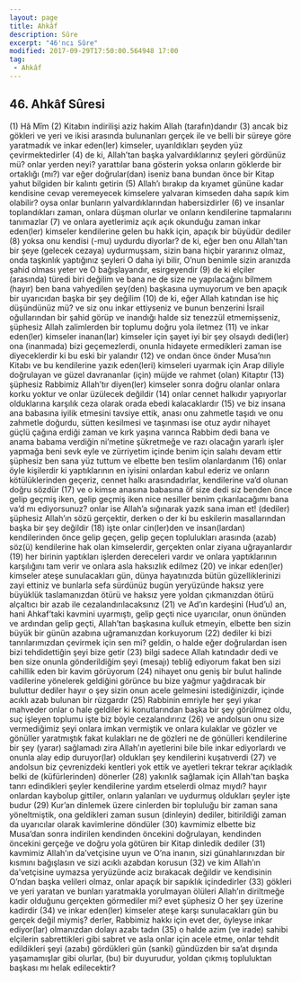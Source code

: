 ```yaml
---
layout: page
title: Ahkâf
description: Sûre
excerpt: "46'ncı Sûre"
modified: 2017-09-29T17:50:00.564948 17:00
tag: 
 - Ahkâf
---
```


## 46. Ahkâf Sûresi

(1) Hâ Mîm
(2) Kitabın indirilişi aziz hakim Allah (tarafın)dandır
(3) ancak biz gökleri ve yeri ve ikisi arasında bulunanları gerçek ile ve belli bir süreye göre yaratmadık ve inkar eden(ler) kimseler, uyarıldıkları şeyden yüz çevirmektedirler
(4) de ki, Allah’tan başka yalvardıklarınız şeyleri gördünüz mü? onlar yerden neyi? yarattılar bana gösterin yoksa onların göklerde bir ortaklığı (mı?) var eğer doğrular(dan) iseniz bana bundan önce bir Kitap yahut bilgiden bir kalıntı getirin 
(5) Allah’ı bırakıp da kıyamet gününe kadar kendisine cevap veremeyecek kimselere yalvaran kimseden daha sapık kim olabilir? oysa onlar bunların yalvardıklarından habersizdirler
(6) ve insanlar toplandıkları zaman, onlara düşman olurlar ve onların kendilerine tapmalarını tanımazlar
(7) ve onlara ayetlerimiz açık açık okunduğu zaman inkar eden(ler) kimseler kendilerine gelen bu hakk için, apaçık bir büyüdür dediler
(8) yoksa onu kendisi (-mu) uydurdu diyorlar? de ki, eğer ben onu Allah'tan bir şeye (gelecek cezaya) uydurmuşsam, sizin bana hiçbir yararınız olmaz, onda taşkınlık yaptığınız şeyleri O daha iyi bilir, O’nun benimle sizin aranızda şahid olması yeter ve O bağışlayandır, esirgeyendir 
(9) de ki elçiler (arasında) türedi biri değilim ve bana ne de size ne yapılacağını bilmem (hayır) ben bana vahyedilen şey(den) başkasına uymuyorum ve ben apaçık bir uyarıcıdan başka bir şey değilim
(10) de ki, eğer Allah katından ise hiç düşündünüz mü? ve siz onu inkar ettiyseniz ve bunun benzerini İsrail oğullarından bir şahid görüp ve inandığı halde siz tenezzül etmemişseniz, şüphesiz Allah zalimlerden bir toplumu doğru yola iletmez 
(11) ve inkar eden(ler) kimseler inanan(lar) kimseler için şayet iyi bir şey olsaydı dedi(ler) ona (inanmada) bizi geçemezlerdi, onunla hidayete ermedikleri zaman ise diyeceklerdir ki bu eski bir yalandır
(12) ve ondan önce önder Musa’nın Kitabı ve bu kendilerine yazık eden(leri) kimseleri uyarmak için Arap diliyle doğrulayan ve güzel davrananlar (için) müjde ve rahmet (olan) Kitaptır 
(13) şüphesiz Rabbimiz Allah’tır diyen(ler) kimseler sonra doğru olanlar onlara korku yoktur ve onlar üzülecek değildir
(14) onlar cennet halkıdır yapıyorlar olduklarına karşılık ceza olarak orada ebedi kalacaklardır 
(15) ve biz insana ana babasına iyilik etmesini tavsiye ettik, anası onu zahmetle taşıdı ve onu zahmetle doğurdu, sütten kesilmesi ve taşınması ise otuz aydır nihayet güçlü çağına erdiği zaman ve kırk yaşına varınca Rabbim dedi bana ve anama babama verdiğin ni’metine şükretmeğe ve razı olacağın yararlı işler yapmağa beni sevk eyle ve zürriyetim içinde benim için salahı devam ettir şüphesiz ben sana yüz tuttum ve elbette ben teslim olanlardanım
(16) onlar öyle kişilerdir ki yaptıklarının en iyisini onlardan kabul ederiz ve onların kötülüklerinden geçeriz, cennet halkı arasındadırlar, kendilerine va’d olunan doğru sözdür
(17) ve o kimse anasına babasına öf size dedi siz benden önce gelip geçmiş iken, gelip geçmiş iken nice nesiller benim çıkarılacağımı bana va’d mı ediyorsunuz? onlar ise Allah’a sığınarak yazık sana iman et! (dediler) şüphesiz Allah’ın sözü gerçektir, derken o der ki bu eskilerin masallarından başka bir şey değildir
(18) işte onlar cin(ler)den ve insan(lardan) kendilerinden önce gelip geçen, gelip geçen toplulukları arasında (azab) söz(ü) kendilerine hak olan kimselerdir, gerçekten onlar ziyana uğrayanlardır
(19) her birinin yaptıkları işlerden dereceleri vardır ve onlara yaptıklarının karşılığını tam verir ve onlara asla haksızlık edilmez
(20) ve inkar eden(ler) kimseler ateşe sunulacakları gün, dünya hayatınızda bütün güzelliklerinizi zayi ettiniz ve bunlarla sefa sürdünüz bugün yeryüzünde haksız yere büyüklük taslamanızdan ötürü ve haksız yere yoldan çıkmanızdan ötürü alçaltıcı bir azab ile cezalandırılacaksınız
(21) ve Ad’ın kardeşini (Hud’u) an, hani Ahkaf’taki kavmini uyarmıştı, gelip geçti nice uyarıcılar, onun önünden ve ardından gelip geçti,  Allah’tan başkasına kulluk etmeyin, elbette ben sizin büyük bir günün azabına uğramanızdan korkuyorum 
(22) dediler ki bizi tanrılarımızdan çevirmek için sen mi? geldin, o halde eğer doğrulardan isen bizi tehdidettiğin şeyi bize getir
(23) bilgi sadece Allah katındadır dedi ve ben size onunla gönderildiğim şeyi (mesajı) tebliğ ediyorum fakat ben sizi cahillik eden bir kavim görüyorum
(24) nihayet onu geniş bir bulut halinde vadilerine yönelerek geldiğini görünce bu bize yağmur yağdıracak bir buluttur dediler hayır o şey sizin onun acele gelmesini istediğinizdir, içinde acıklı azab bulunan bir rüzgardır
(25) Rabbinin emriyle her şeyi yıkar mahveder onlar o hale geldiler ki konutlarından başka bir şey görülmez oldu, suç işleyen toplumu işte biz böyle cezalandırırız
(26) ve andolsun onu size vermediğimiz şeyi onlara imkan vermiştik ve onlara kulaklar ve gözler ve gönüller yaratmıştık fakat kulakları ne de gözleri ne de gönülleri kendilerine bir şey (yarar) sağlamadı zira Allah’ın ayetlerini bile bile inkar ediyorlardı ve onunla alay edip duruyor(lar) oldukları şey kendilerini kuşatıverdi
(27) ve andolsun biz çevrenizdeki kentleri yok ettik ve ayetleri tekrar tekrar açıkladık belki de (küfürlerinden) dönerler
(28) yakınlık sağlamak için Allah'tan başka tanrı edindikleri şeyler kendilerine yardım etselerdi olmaz mıydı? hayır onlardan kaybolup gittiler, onların yalanları ve uydurmuş oldukları şeyler işte budur 
(29) Kur’an dinlemek üzere cinlerden bir topluluğu bir zaman sana yöneltmiştik, ona geldikleri zaman susun (dinleyin) dediler, bitirildiği zaman da uyarıcılar olarak kavimlerine döndüler
(30) kavmimiz elbette biz Musa’dan sonra indirilen kendinden öncekini doğrulayan, kendinden öncekini gerçeğe ve doğru yola götüren bir Kitap dinledik dediler
(31) kavmimiz Allah’ın da’vetçisine uyun ve O’na inanın, sizi günahlarınızdan bir kısmını bağışlasın ve sizi acıklı azabdan korusun
(32) ve kim Allah’ın da’vetçisine uymazsa yeryüzünde aciz bırakacak değildir ve kendisinin O’ndan başka velileri olmaz, onlar apaçık bir sapıklık içindedirler
(33) gökleri ve yeri yaratan ve bunları yaratmakla yorulmayan ölüleri Allah’ın diriltmeğe kadir olduğunu gerçekten görmediler mi? evet şüphesiz O her şey üzerine kadirdir
(34) ve inkar eden(ler) kimseler ateşe karşı sunulacakları gün bu gerçek değil miymiş? derler, Rabbimiz hakkı için evet der, öyleyse inkar ediyor(lar) olmanızdan dolayı azabı tadın 
(35) o halde azim (ve irade) sahibi elçilerin sabrettikleri gibi sabret ve asla onlar için acele etme, onlar tehdit edildikleri şeyi (azabı) gördükleri gün (sanki) gündüzden bir sa’at dışında yaşamamışlar gibi olurlar, (bu) bir duyurudur, yoldan çıkmış topluluktan başkası mı helak edilecektir?
